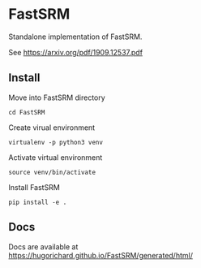 # FastSRM
Standalone implementation of FastSRM.

See https://arxiv.org/pdf/1909.12537.pdf

Install
---------

Move into FastSRM directory

``cd FastSRM``

Create virual environment

`virtualenv -p python3 venv`


Activate virtual environment

`source venv/bin/activate`

Install FastSRM

`pip install -e .`

Docs
------

Docs are available at https://hugorichard.github.io/FastSRM/generated/html/  
